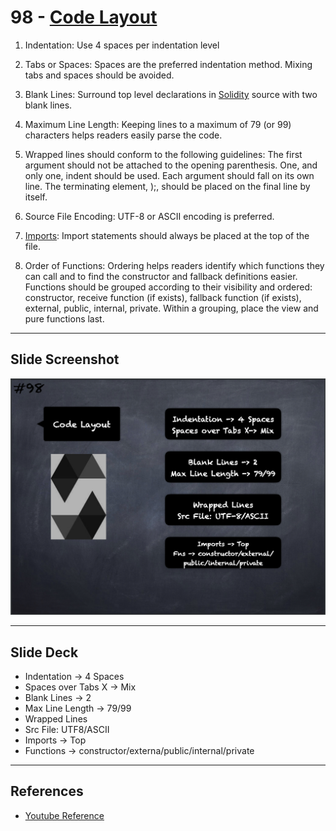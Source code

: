 # 98 - [Code Layout](Code%20Layout.md)
1. Indentation: Use 4 spaces per indentation level
    
2. Tabs or Spaces: Spaces are the preferred indentation method. Mixing tabs and spaces should be avoided.
    
3. Blank Lines: Surround top level declarations in [Solidity](Solidity.md) source with two blank lines.
    
4. Maximum Line Length: Keeping lines to a maximum of 79 (or 99) characters helps readers easily parse the code.
    
5. Wrapped lines should conform to the following guidelines: The first argument should not be attached to the opening parenthesis. One, and only one, indent should be used. Each argument should fall on its own line. The terminating element, );, should be placed on the final line by itself.
    
6. Source File Encoding: UTF-8 or ASCII encoding is preferred.
    
7. [Imports](Imports.md): Import statements should always be placed at the top of the file.
    
8. Order of Functions: Ordering helps readers identify which functions they can call and to find the constructor and fallback definitions easier. Functions should be grouped according to their visibility and ordered: constructor, receive function (if exists), fallback function (if exists), external, public, internal, private. Within a grouping, place the view and pure functions last.

___
## Slide Screenshot
![098.png](../../images/solidity101/098.png)
___
## Slide Deck
- Indentation -> 4 Spaces
- Spaces over Tabs X -> Mix
- Blank Lines -> 2
- Max Line Length -> 79/99
- Wrapped Lines
- Src File: UTF8/ASCII
- Imports -> Top
- Functions -> constructor/externa/public/internal/private
___
## References
- [Youtube Reference](https://youtu.be/_oN7XuyhoZA?t=1514)


